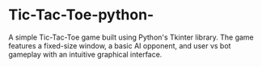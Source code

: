 # Tic-Tac-Toe-python-
A simple Tic-Tac-Toe game built using Python's Tkinter library. The game features a fixed-size window, a basic AI opponent, and user vs bot gameplay with an intuitive graphical interface.
